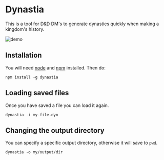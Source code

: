 # Dynastia

This is a tool for D&D DM's to generate dynasties quickly when making a kingdom's history.

![demo](doc/demo.gif)

## Installation

You will need [node](https://nodejs.org/en/) and [npm](https://www.npmjs.com/) installed. Then do:

`npm install -g dynastia`

## Loading saved files

Once you have saved a file you can load it again.

`dynastia -i my-file.dyn`

## Changing the output directory

You can specify a specific output directory, otherwise it will save to `pwd`.

`dynastia -o my/output/dir`